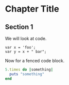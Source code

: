 # Chapter Title

## Section 1

We will look at code.

    var x = 'foo';
    var y = x + " bar";

Now for a fenced code block.

```ruby
5.times do |something|
  puts "something"
end
```
